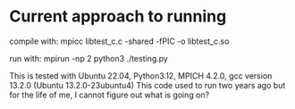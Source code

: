 # Current approach to running
compile with: mpicc libtest_c.c -shared -fPIC -o libtest_c.so

run with: mpirun -np 2 python3 ./testing.py

This is tested with Ubuntu 22.04, Python3.12, MPICH 4.2.0, gcc version 13.2.0 (Ubuntu 13.2.0-23ubuntu4) 
This code used to run two years ago but for the life of me, I cannot figure out what is going on?
